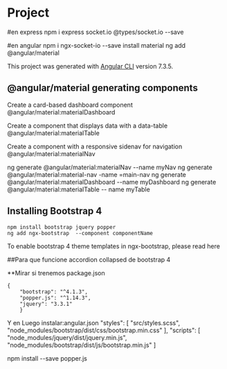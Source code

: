 # Project
#en express
        npm i express socket.io @types/socket.io --save

 #en angular
    npm i ngx-socket-io --save 
install material
ng add @angular/material

This project was generated with [Angular CLI](https://github.com/angular/angular-cli) version 7.3.5.

##  @angular/material generating components



Create a card-based dashboard component
@angular/material:materialDashboard

Create a component that displays data with a data-table
@angular/material:materialTable

Create a component with a responsive sidenav for navigation
    @angular/material:materialNav

ng generate @angular/material:materialNav --name myNav
ng generate @angular/material:material-nav -name =main-nav
ng generate @angular/material:materialDashboard --name myDashboard
ng generate @angular/material:materialTable -- name myTable

## Installing Bootstrap 4
    npm install bootstrap jquery popper
    ng add ngx-bootstrap  --component componentName

   To enable bootstrap 4 theme templates in ngx-bootstrap, please read here
   <!-- index.html En este caso no se hizo esto-->

   <link href="https://maxcdn.bootstrapcdn.com/bootstrap/3.3.7/css/bootstrap.min.css" rel="stylesheet">

   ##Para que funcione accordion collapsed de bootstrap 4

   **Mirar si trenemos  package.json

    {
        "bootstrap": "^4.1.3",
        "popper.js": "^1.14.3",
        "jquery": "3.3.1"
        }

   Y en 
Luego instalar:angular.json
        "styles": [
              "src/styles.scss",
              "node_modules/bootstrap/dist/css/bootstrap.min.css"
            ],
            "scripts": [
              "node_modules/jquery/dist/jquery.min.js",
              "node_modules/bootstrap/dist/js/bootstrap.min.js"
            ]

   npm install --save popper.js
